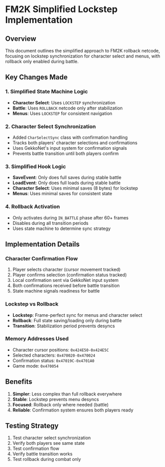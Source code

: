 # FM2K Simplified Lockstep Implementation

## Overview
This document outlines the simplified approach to FM2K rollback netcode, focusing on lockstep synchronization for character select and menus, with rollback only enabled during battle.

## Key Changes Made

### 1. Simplified State Machine Logic
- **Character Select**: Uses `LOCKSTEP` synchronization
- **Battle**: Uses `ROLLBACK` netcode only after stabilization
- **Menus**: Uses `LOCKSTEP` for consistent navigation

### 2. Character Select Synchronization
- Added `CharSelectSync` class with confirmation handling
- Tracks both players' character selections and confirmations
- Uses GekkoNet's input system for confirmation signals
- Prevents battle transition until both players confirm

### 3. Simplified Hook Logic
- **SaveEvent**: Only does full saves during stable battle
- **LoadEvent**: Only does full loads during stable battle
- **Character Select**: Uses minimal saves (8 bytes) for lockstep
- **Menus**: Uses minimal saves for consistent state

### 4. Rollback Activation
- Only activates during `IN_BATTLE` phase after 60+ frames
- Disables during all transition periods
- Uses state machine to determine sync strategy

## Implementation Details

### Character Confirmation Flow
1. Player selects character (cursor movement tracked)
2. Player confirms selection (confirmation status tracked)
3. Local confirmation sent via GekkoNet input system
4. Both confirmations received before battle transition
5. State machine signals readiness for battle

### Lockstep vs Rollback
- **Lockstep**: Frame-perfect sync for menus and character select
- **Rollback**: Full state saving/loading only during battle
- **Transition**: Stabilization period prevents desyncs

### Memory Addresses Used
- Character cursor positions: `0x424E50-0x424E5C`
- Selected characters: `0x470020-0x470024`
- Confirmation status: `0x47019C-0x4701A0`
- Game mode: `0x470054`

## Benefits
1. **Simpler**: Less complex than full rollback everywhere
2. **Stable**: Lockstep prevents menu desyncs
3. **Focused**: Rollback only where needed (battle)
4. **Reliable**: Confirmation system ensures both players ready

## Testing Strategy
1. Test character select synchronization
2. Verify both players see same state
3. Test confirmation flow
4. Verify battle transition works
5. Test rollback during combat only
